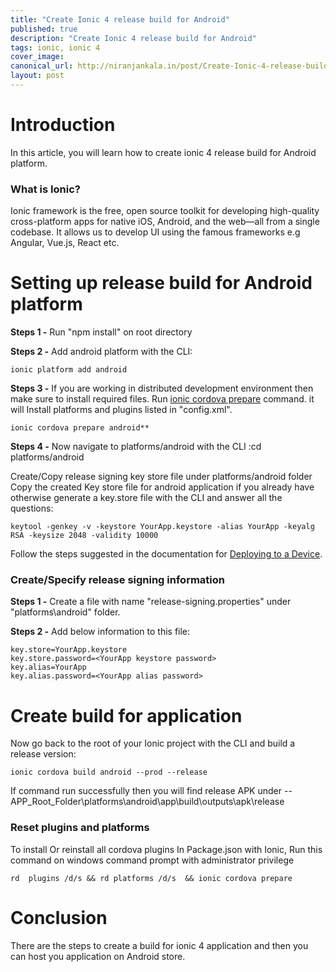 ```yaml
---
title: "Create Ionic 4 release build for Android"
published: true
description: "Create Ionic 4 release build for Android"
tags: ionic, ionic 4
cover_image: 
canonical_url: http://niranjankala.in/post/Create-Ionic-4-release-build-for-Android
layout: post
---
```


# Introduction

In this article, you will learn how to create ionic 4 release build for Android platform.

### What is Ionic?
Ionic framework is the free, open source toolkit for developing high-quality cross-platform apps for native iOS, Android, and the web—all from a single codebase. It allows us to develop UI using the famous frameworks e.g Angular, Vue.js, React etc.

# Setting up release build for Android platform

**Steps 1 -** 
Run "npm install" on root directory

**Steps 2 -**
Add android platform with the CLI:
```
ionic platform add android
```
**Steps 3 -** 
If you are working in distributed development environment then make sure to install required files. Run  [ionic cordova prepare](https://ionicframework.com/docs/cli/commands/cordova-prepare) command. it will Install platforms and plugins listed in "config.xml". 
```
ionic cordova prepare android**
```
**Steps 4 -**
Now navigate to platforms/android with the CLI :cd platforms/android
	
Create/Copy release signing key store file under platforms/android folder
Copy the created Key store file for android application if you already have otherwise generate a key.store file with the CLI and answer all the questions:
```
keytool -genkey -v -keystore YourApp.keystore -alias YourApp -keyalg RSA -keysize 2048 -validity 10000
```
Follow the steps suggested in the documentation for [Deploying to a Device](https://ionicframework.com/docs/v3/intro/deploying/).

### Create/Specify release signing information

**Steps 1 -**
Create a file with name "release-signing.properties" under "platforms\android" folder.

**Steps 2 -**
 Add below information to this file:
 ```
key.store=YourApp.keystore
key.store.password=<YourApp keystore password>
key.alias=YourApp
key.alias.password=<YourApp alias password>
```
# Create build for application

Now go back to the root of your Ionic project with the CLI and build a release version:
```
ionic cordova build android --prod --release
```
If command run successfully then you will find release APK under -- APP_Root_Folder\platforms\android\app\build\outputs\apk\release


### Reset plugins and platforms


To install Or reinstall all cordova plugins In Package.json with Ionic, Run this command on windows command prompt with administrator privilege 
```
rd  plugins /d/s && rd platforms /d/s  && ionic cordova prepare
```


# Conclusion
There are the steps to create a build for ionic 4 application and then you can host you application on Android store.
